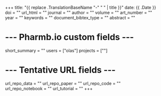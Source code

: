 +++
title: "{{ replace .TranslationBaseName "-" " " | title }}"
date: {{ .Date }}
doi = ""
url_html = ""
journal = ""
author = ""
volume = ""
art_number = ""
year = ""
keywords = ""
document_bibtex_type = ""
abstract = ""
# --- Pharmb.io custom fields ---
short_summary = ""
users = ["olas"]
projects = [""]
# --- Tentative URL fields ---
url_repo_data = ""
url_repo_paper = ""
url_repo_code = ""
url_repo_notebook = ""
url_tutorial = ""
+++
